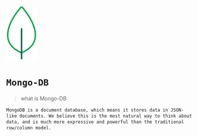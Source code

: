  ![](img/1.png)  

# `Mongo-DB`

>what is Mongo-DB

    MongoDB is a document database, which means it stores data in JSON-like documents. We believe this is the most natural way to think about data, and is much more expressive and powerful than the traditional row/column model.